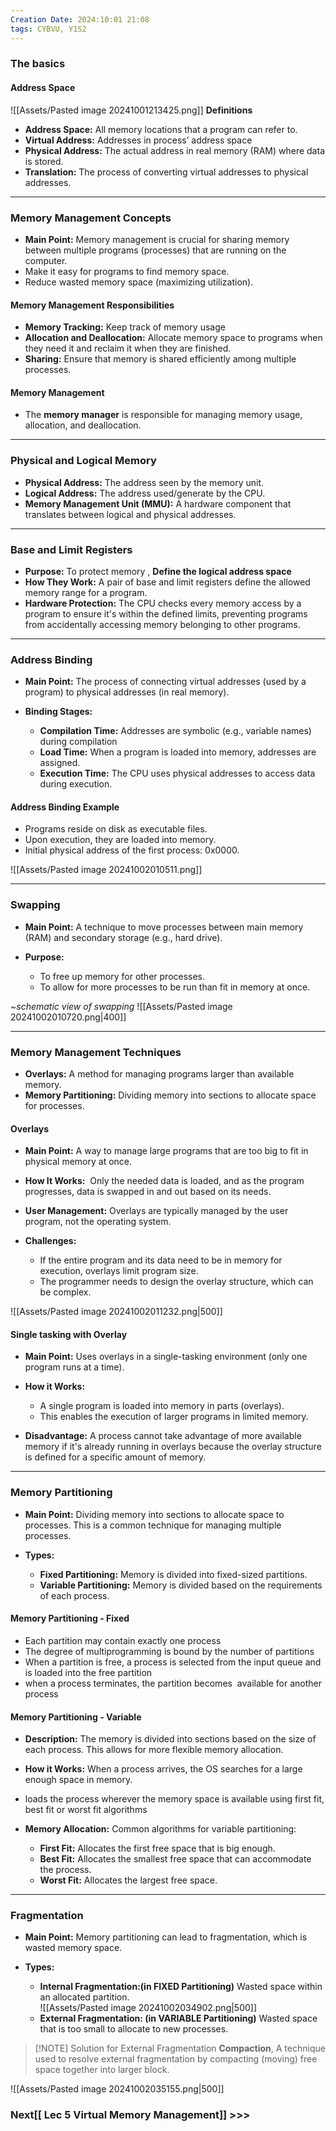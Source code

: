 ```yaml
---
Creation Date: 2024:10:01 21:08
tags: CYBVU, Y1S2
---
```

### The basics

#### Address Space
![[Assets/Pasted image 20241001213425.png]]
**Definitions**
- **Address Space:** All memory locations that a program can refer to.
- **Virtual Address:** Addresses in process’ address space
- **Physical Address:** The actual address in real memory (RAM) where data is stored.
- **Translation:** The process of converting virtual addresses to physical addresses.

---
### Memory Management Concepts
- **Main Point:** Memory management is crucial for sharing memory between multiple programs (processes) that are running on the computer.
- Make it easy for programs to find memory space.
- Reduce wasted memory space (maximizing utilization).

#### Memory Management Responsibilities
- **Memory Tracking:** Keep track of memory usage
- **Allocation and Deallocation:** Allocate memory space to programs when they need it and reclaim it when they are finished.
- **Sharing:** Ensure that memory is shared efficiently among multiple processes.

#### Memory Management 
- The **memory manager** is responsible for managing memory usage, allocation, and deallocation.

---
### Physical and Logical Memory
- **Physical Address:** The address seen by the memory unit.
- **Logical Address:** The address used/generate by the CPU.
- **Memory Management Unit (MMU):** A hardware component that translates between logical and physical addresses.

---
### Base and Limit Registers 
- **Purpose:** To protect memory , **Define the logical address space**
- **How They Work:** A pair of base and limit registers define the allowed memory range for a program.
- **Hardware Protection:** The CPU checks every memory access by a program to ensure it's within the defined limits, preventing programs from accidentally accessing memory belonging to other programs.
---
### Address Binding
- **Main Point:** The process of connecting virtual addresses (used by a program) to physical addresses (in real memory).
    
- **Binding Stages:**
    - **Compilation Time:** Addresses are symbolic (e.g., variable names) during compilation  
    - **Load Time:** When a program is loaded into memory, addresses are assigned.    
    - **Execution Time:** The CPU uses physical addresses to access data during execution.
    
#### Address Binding Example
- Programs reside on disk as executable files.
- Upon execution, they are loaded into memory.
- Initial physical address of the first process: 0x0000.

![[Assets/Pasted image 20241002010511.png]]

---
### Swapping
- **Main Point:** A technique to move processes between main memory (RAM) and secondary storage (e.g., hard drive).
    
- **Purpose:**
    - To free up memory for other processes.
    - To allow for more processes to be run than fit in memory at once.

*~schematic view of swapping*
![[Assets/Pasted image 20241002010720.png|400]]

---
### Memory Management Techniques
- **Overlays:** A method for managing programs larger than available memory.
- **Memory Partitioning:** Dividing memory into sections to allocate space for processes.

#### Overlays
- **Main Point:** A way to manage large programs that are too big to fit in physical memory at once.
- **How It Works:**  Only the needed data is loaded, and as the program progresses, data is swapped in and out based on its needs.
- **User Management:** Overlays are typically managed by the user program, not the operating system.

- **Challenges:**
    - If the entire program and its data need to be in memory for execution, overlays limit program size.
    - The programmer needs to design the overlay structure, which can be complex.

![[Assets/Pasted image 20241002011232.png|500]]

#### Single tasking with Overlay
- **Main Point:** Uses overlays in a single-tasking environment (only one program runs at a time).
    
- **How it Works:**
    - A single program is loaded into memory in parts (overlays). 
    - This enables the execution of larger programs in limited memory.

- **Disadvantage:** A process cannot take advantage of more available memory if it's already running in overlays because the overlay structure is defined for a specific amount of memory.

---
### Memory Partitioning 
- **Main Point:** Dividing memory into sections to allocate space to processes. This is a common technique for managing multiple processes.
    
- **Types:**
    
    - **Fixed Partitioning:** Memory is divided into fixed-sized partitions.
    - **Variable Partitioning:** Memory is divided based on the requirements of each process.

#### Memory Partitioning - Fixed
- Each partition may contain exactly one process
- The degree of multiprogramming is bound by the number of partitions
- When a partition is free, a process is selected from the input queue and is loaded into the free partition
- when a process terminates, the partition becomes  available for another process

#### Memory Partitioning - Variable
- **Description:** The memory is divided into sections based on the size of each process. This allows for more flexible memory allocation.
- **How it Works:** When a process arrives, the OS searches for a large enough space in memory.
- loads the process wherever the memory space is available using first fit, best fit or worst fit algorithms

- **Memory Allocation:** Common algorithms for variable partitioning:
    
    - **First Fit:** Allocates the first free space that is big enough.
    - **Best Fit:** Allocates the smallest free space that can accommodate the process.
    - **Worst Fit:** Allocates the largest free space.

---
### Fragmentation
- **Main Point:** Memory partitioning can lead to fragmentation, which is wasted memory space.
    
- **Types:**
    - **Internal Fragmentation:(in FIXED Partitioning)** Wasted space within an allocated partition.    
    ![[Assets/Pasted image 20241002034902.png|500]]
    - **External Fragmentation: (in VARIABLE Partitioning)** Wasted space that is too small to allocate to new processes.
	    
> [!NOTE] Solution for External Fragmentation
> **Compaction**, A technique used to resolve external fragmentation by compacting (moving) free space together into larger block.

![[Assets/Pasted image 20241002035155.png|500]]

### Next[[ Lec 5 Virtual Memory Management]] >>>